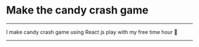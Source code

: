 # Make the candy crash game

---

I make candy crash game using React js  play with my free time hour 🎲

---